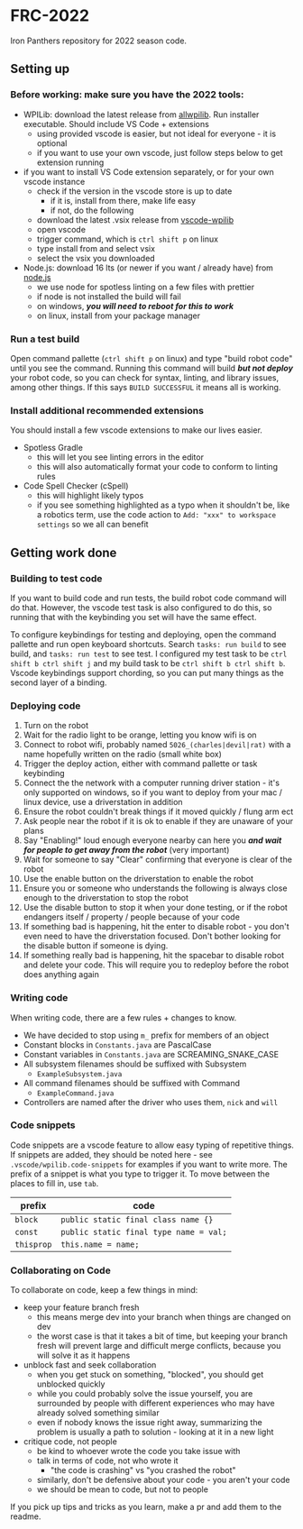 # FRC-2022

Iron Panthers repository for 2022 season code.

## Setting up

### Before working: make sure you have the 2022 tools:

- WPILib: download the latest release from [allwpilib](https://github.com/wpilibsuite/allwpilib/releases/latest). Run installer executable. Should include VS Code + extensions
  - using provided vscode is easier, but not ideal for everyone - it is optional
  - if you want to use your own vscode, just follow steps below to get extension running
- if you want to install VS Code extension separately, or for your own vscode instance
  - check if the version in the vscode store is up to date
    - if it is, install from there, make life easy
    - if not, do the following
  - download the latest .vsix release from [vscode-wpilib](https://github.com/wpilibsuite/vscode-wpilib/releases/latest)
  - open vscode
  - trigger command, which is ``ctrl shift p`` on linux
  - type install from and select vsix
  - select the vsix you downloaded
- Node.js: download 16 lts (or newer if you want / already have) from [node.js](https://nodejs.org/en/)
  - we use node for spotless linting on a few files with prettier
  - if node is not installed the build will fail
  - on windows, ***you will need to reboot for this to work***
  - on linux, install from your package manager

### Run a test build

Open command pallette (``ctrl shift p`` on linux) and type "build robot code" until you see the command. Running this command will build ***but not deploy*** your robot code, so you can check for syntax, linting, and library issues, among other things. If this says ``BUILD SUCCESSFUL`` it means all is working.

### Install additional recommended extensions

You should install a few vscode extensions to make our lives easier.

- Spotless Gradle
  - this will let you see linting errors in the editor
  - this will also automatically format your code to conform to linting rules
- Code Spell Checker (cSpell)
  - this will highlight likely typos
  - if you see something highlighted as a typo when it shouldn't be, like a robotics term, use the code action to ``Add: "xxx" to workspace settings`` so we all can benefit

## Getting work done

### Building to test code

If you want to build code and run tests, the build robot code command will do that. However, the vscode test task is also configured to do this, so running that with the keybinding you set will have the same effect.

To configure keybindings for testing and deploying, open the command pallette and run open keyboard shortcuts. Search ``tasks: run build`` to see build, and ``tasks: run test`` to see test. I configured my test task to be ``ctrl shift b ctrl shift j`` and my build task to be ``ctrl shift b ctrl shift b``. Vscode keybindings support chording, so you can put many things as the second layer of a binding.

### Deploying code

1. Turn on the robot
1. Wait for the radio light to be orange, letting you know wifi is on
1. Connect to robot wifi, probably named ``5026_(charles|devil|rat)`` with a name hopefully written on the radio (small white box)
1. Trigger the deploy action, either with command pallette or task keybinding
1. Connect the the network with a computer running driver station - it's only supported on windows, so if you want to deploy from your mac / linux device, use a driverstation in addition
1. Ensure the robot couldn't break things if it moved quickly / flung arm ect
1. Ask people near the robot if it is ok to enable if they are unaware of your plans
1. Say "Enabling!" loud enough everyone nearby can here you ***and wait for people to get away from the robot*** (very important)
1. Wait for someone to say "Clear" confirming that everyone is clear of the robot
1. Use the enable button on the driverstation to enable the robot
1. Ensure you or someone who understands the following is always close enough to the driverstation to stop the robot
1. Use the disable button to stop it when your done testing, or if the robot endangers itself / property / people because of your code
1. If something bad is happening, hit the enter to disable robot - you don't even need to have the driverstation focused. Don't bother looking for the disable button if someone is dying.
1. If something really bad is happening, hit the spacebar to disable robot and delete your code. This will require you to redeploy before the robot does anything again

### Writing code

When writing code, there are a few rules + changes to know.

- We have decided to stop using ``m_`` prefix for members of an object
- Constant blocks in ``Constants.java`` are PascalCase
- Constant variables in ``Constants.java`` are SCREAMING_SNAKE_CASE
- All subsystem filenames should be suffixed with Subsystem
  - ``ExampleSubsystem.java``
- All command filenames should be suffixed with Command
  - ``ExampleCommand.java``
- Controllers are named after the driver who uses them, ``nick`` and ``will``

### Code snippets

Code snippets are a vscode feature to allow easy typing of repetitive things. If snippets are added, they should be noted here - see ``.vscode/wpilib.code-snippets`` for examples if you want to write more. The prefix of a snippet is what you type to trigger it. To move between the places to fill in, use ``tab``.

| prefix | code |
| --- | --- |
| ``block`` | ``public static final class name {}`` |
| ``const`` | ``public static final type name = val;`` |
| ``thisprop`` | ``this.name = name;`` |

### Collaborating on Code

To collaborate on code, keep a few things in mind:

- keep your feature branch fresh
  - this means merge dev into your branch when things are changed on dev
  - the worst case is that it takes a bit of time, but keeping your branch fresh will prevent large and difficult merge conflicts, because you will solve it as it happens
- unblock fast and seek collaboration
  - when you get stuck on something, "blocked", you should get unblocked quickly
  - while you could probably solve the issue yourself, you are surrounded by people with different experiences who may have already solved something similar
  - even if nobody knows the issue right away, summarizing the problem is usually a path to solution - looking at it in a new light
- critique code, not people
  - be kind to whoever wrote the code you take issue with
  - talk in terms of code, not who wrote it
    - "the code is crashing" vs "you crashed the robot"
  - similarly, don't be defensive about your code - you aren't your code
  - we should be mean to code, but not to people

If you pick up tips and tricks as you learn, make a pr and add them to the readme.
